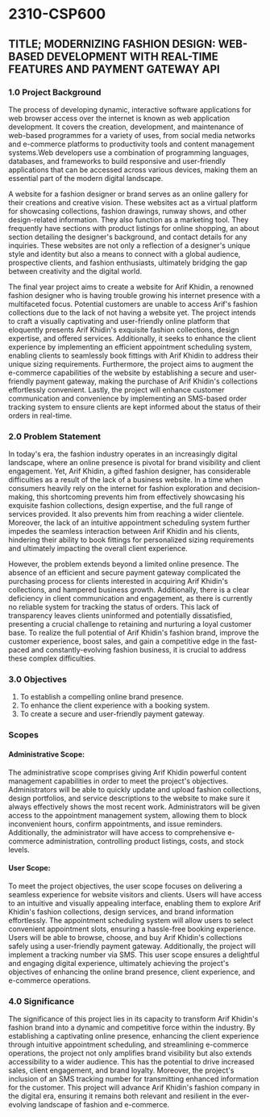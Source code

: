 # 2310-CSP600

## TITLE; MODERNIZING FASHION DESIGN: WEB-BASED DEVELOPMENT WITH REAL-TIME FEATURES AND PAYMENT GATEWAY API

### 1.0 Project Background
The process of developing dynamic, interactive software applications for web browser access over the internet is known as web application development. It covers the creation, development, and maintenance of web-based programmes for a variety of uses, from social media networks and e-commerce platforms to productivity tools and content management systems.Web developers use a combination of programming languages, databases, and frameworks to build responsive and user-friendly applications that can be accessed across various devices, making them an essential part of the modern digital landscape.

A website for a fashion designer or brand serves as an online gallery for their creations and creative vision. These websites act as a virtual platform for showcasing collections, fashion drawings, runway shows, and other design-related information. They also function as a marketing tool. They frequently have sections with product listings for online shopping, an about section detailing the designer's background, and contact details for any inquiries. These websites are not only a reflection of a designer's unique style and identity but also a means to connect with a global audience, prospective clients, and fashion enthusiasts, ultimately bridging the gap between creativity and the digital world.

The final year project aims to create a website for Arif Khidin, a renowned fashion designer who is having trouble growing his internet presence with a multifaceted focus. Potential customers are unable to access Arif's fashion collections due to the lack of not having a website yet. The project intends to craft a visually captivating and user-friendly online platform that eloquently presents Arif Khidin's exquisite fashion collections, design expertise, and offered services. Additionally, it seeks to enhance the client experience by implementing an efficient appointment scheduling system, enabling clients to seamlessly book fittings with Arif Khidin to address their unique sizing requirements. Furthermore, the project aims to augment the e-commerce capabilities of the website by establishing a secure and user-friendly payment gateway, making the purchase of Arif Khidin's collections effortlessly convenient. Lastly, the project will enhance customer communication and convenience by implementing an SMS-based order tracking system to ensure clients are kept informed about the status of their orders in real-time.

### 2.0 Problem Statement
In today's era, the fashion industry operates in an increasingly digital landscape, where an online presence is pivotal for brand visibility and client engagement. Yet,  Arif Khidin, a gifted fashion designer, has considerable difficulties as a result of the lack of a business website. In a time when consumers heavily rely on the internet for fashion exploration and decision-making, this shortcoming prevents him from effectively showcasing his exquisite fashion collections, design expertise, and the full range of services provided. It also prevents him from reaching a wider clientele. Moreover, the lack of an intuitive appointment scheduling system further impedes the seamless interaction between Arif Khidin and his clients, hindering their ability to book fittings for personalized sizing requirements and ultimately impacting the overall client experience.

However, the problem extends beyond a limited online presence. The absence of an efficient and secure payment gateway complicated the purchasing process for clients interested in acquiring Arif Khidin's collections, and hampered business growth. Additionally, there is a clear deficiency in client communication and engagement, as there is currently no reliable system for tracking the status of orders.  This lack of transparency leaves clients uninformed and potentially dissatisfied, presenting a crucial challenge to retaining and nurturing a loyal customer base. To realize the full potential of Arif Khidin's fashion brand, improve the customer experience, boost sales, and gain a competitive edge in the fast-paced and constantly-evolving fashion business, it is crucial to address these complex difficulties.

### 3.0 Objectives
1. To establish a compelling online brand presence.
2. To enhance the client experience with a booking system.
3. To create a secure and user-friendly payment gateway.

### Scopes
#### Administrative Scope: 
The administrative scope comprises giving Arif Khidin powerful content management capabilities in order to meet the project's objectives. Administrators will be able to quickly update and upload fashion collections, design portfolios, and service descriptions to the website to make sure it always effectively shows the most recent work. Administrators will be given access to the appointment management system, allowing them to block inconvenient hours, confirm appointments, and issue reminders. Additionally, the administrator will have access to comprehensive e-commerce administration, controlling product listings, costs, and stock levels. 

#### User Scope:
To meet the project objectives, the user scope focuses on delivering a seamless experience for website visitors and clients. Users will have access to an intuitive and visually appealing interface, enabling them to explore Arif Khidin's fashion collections, design services, and brand information effortlessly. The appointment scheduling system will allow users to select convenient appointment slots, ensuring a hassle-free booking experience. Users will be able to browse, choose, and buy Arif Khidin's collections safely using a user-friendly payment gateway. Additionally, the project will implement a tracking number via SMS. This user scope ensures a delightful and engaging digital experience, ultimately achieving the project's objectives of enhancing the online brand presence, client experience, and e-commerce operations.

### 4.0 Significance
The significance of this project lies in its capacity to transform Arif Khidin's fashion brand into a dynamic and competitive force within the industry. By establishing a captivating online presence, enhancing the client experience through intuitive appointment scheduling, and streamlining e-commerce operations, the project not only amplifies brand visibility but also extends accessibility to a wider audience. This has the potential to drive increased sales, client engagement, and brand loyalty. Moreover, the project's inclusion of an SMS tracking number for transmitting enhanced information for the customer. This project will advance Arif Khidin's fashion company in the digital era, ensuring it remains both relevant and resilient in the ever-evolving landscape of fashion and e-commerce.
